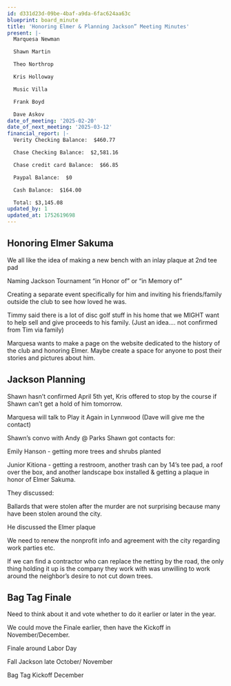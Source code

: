 ```yaml
---
id: d331d23d-09be-4baf-a9da-6fac624aa63c
blueprint: board_minute
title: 'Honoring Elmer & Planning Jackson” Meeting Minutes'
present: |-
  Marquesa Newman

  Shawn Martin

  Theo Northrop

  Kris Holloway

  Music Villa

  Frank Boyd

  Dave Askov
date_of_meeting: '2025-02-20'
date_of_next_meeting: '2025-03-12'
financial_report: |-
  Verity Checking Balance:  $460.77

  Chase Checking Balance:  $2,581.16

  Chase credit card Balance:  $66.85

  Paypal Balance:  $0

  Cash Balance:  $164.00

  Total: $3,145.08
updated_by: 1
updated_at: 1752619698
---
```

## Honoring Elmer Sakuma
We all like the idea of making a new bench with an inlay plaque at 2nd tee pad

Naming Jackson Tournament “in Honor of” or “in Memory of”

Creating a separate event specifically for him and inviting his friends/family outside the club to see how loved he was.

Timmy said there is a lot of disc golf stuff in his home that we MIGHT want to help sell and give proceeds to his family. (Just an idea…. not confirmed from Tim via family)

Marquesa wants to make a page on the website dedicated to the history of the club and honoring Elmer. Maybe create a space for anyone to post their stories and pictures about him.

## Jackson Planning
Shawn hasn’t confirmed April 5th yet, Kris offered to stop by the course if Shawn can’t get a hold of him tomorrow.

Marquesa will talk to Play it Again in Lynnwood (Dave will give me the contact)

Shawn’s convo with Andy @ Parks
Shawn got contacts for:

Emily Hanson -  getting more trees and shrubs planted

Junior Kitiona - getting a restroom, another trash can by 14’s tee pad, a roof over the box, and another landscape box installed & getting a plaque in honor of Elmer Sakuma.

They discussed:

Ballards that were stolen after the murder are not surprising because many have been stolen around the city.

He discussed the Elmer plaque

We need to renew the nonprofit info and agreement with the city regarding work parties etc.

If we can find a contractor who can replace the netting by the road, the only thing holding it up is the company they work with was unwilling to work around the neighbor’s desire to not cut down trees.

## Bag Tag Finale
Need to think about it and vote whether to do it earlier or later in the year.

We could move the Finale earlier, then have the Kickoff in November/December.

Finale around Labor Day

Fall Jackson late October/ November

Bag Tag Kickoff December
